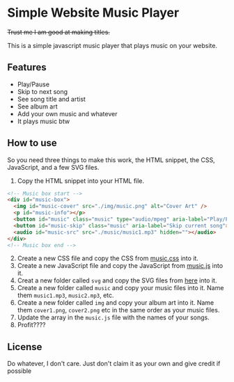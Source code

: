 # Simple Website Music Player

~~Trust me I am good at making titles.~~

This is a simple javascript music player that plays music on your website.

## Features

- Play/Pause
- Skip to next song
- See song title and artist
- See album art
- Add your own music and whatever
- It plays music btw

## How to use

So you need three things to make this work, the HTML snippet, the CSS, JavaScript, and a few SVG files.

1. Copy the HTML snippet into your HTML file.
```html
<!-- Music box start -->
<div id="music-box">
  <img id="music-cover" src="./img/music.png" alt="Cover Art" />
  <p id="music-info"></p>
  <button id="music" class="music" type="audio/mpeg" aria-label="Play/Pause Music"></button>
  <button id="music-skip" class="music" aria-label="Skip current song"></button>
  <audio id="music-src" src="./music/music1.mp3" hidden=""></audio>
</div>
<!-- Music box end -->
```
2. Create a new CSS file and copy the CSS from [music.css](./music.css) into it.
3. Create a new JavaScript file and copy the JavaScript from [music.js](./music.js) into it.
4. Creat a new folder called `svg` and copy the SVG files from [here](./svg) into it.
5. Create a new folder called `music` and copy your music files into it. Name them `music1.mp3`, `music2.mp3`, etc.
6. Create a new folder called `img` and copy your album art into it. Name them `cover1.png`, `cover2.png` etc in the same order as your music files.
7. Update the array in the `music.js` file with the names of your songs.
8. Profit????

## License

Do whatever, I don't care. Just don't claim it as your own and give credit if possible